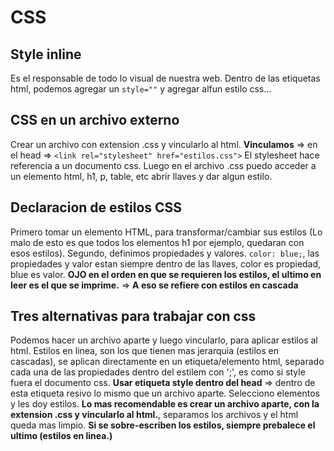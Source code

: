 # CSS
## Style inline
Es el responsable de todo lo visual de nuestra web.
Dentro de las etiquetas html, podemos agregar un ```style=""``` y agregar alfun estilo css...

## CSS en un archivo externo
Crear un archivo con extension .css y vincularlo al html.
**Vinculamos** => en el head => ```<link rel="stylesheet" href="estilos.css">```
El stylesheet hace referencia a un documento css.
Luego en el archivo .css puedo acceder a un elemento html, h1, p, table, etc abrir llaves y dar algun estilo.

## Declaracion de estilos CSS
Primero tomar un elemento HTML, para transformar/cambiar sus estilos (Lo malo de esto es que todos los elementos h1 por ejemplo, quedaran con esos estilos).
Segundo, definimos propiedades y valores.
```color: blue;```, las propiedades y valor estan siempre dentro de las llaves, color es propiedad, blue es valor.
**OJO en el orden en que se requieren los estilos, el ultimo en leer es el que se imprime.** => **A eso se refiere con estilos en cascada**

## Tres alternativas para trabajar con css
Podemos hacer un archivo aparte y luego vincularlo, para aplicar estilos al html.
Estilos en linea, son los que tienen mas jerarquia (estilos en cascadas), se aplican directamente en un etiqueta/elemento html, separado cada una de las propiedades dentro del estilem con ';', es como si style fuera el documento css.
**Usar etiqueta style dentro del head** => dentro de esta etiqueta resivo lo mismo que un archivo aparte. Selecciono elementos y les doy estilos.
**Lo mas recomendable es crear un archivo aparte, con la extension .css y vincularlo al html.**, separamos los archivos y el html queda mas limpio.
**Si se sobre-escriben los estilos, siempre prebalece el ultimo (estilos en linea.)**